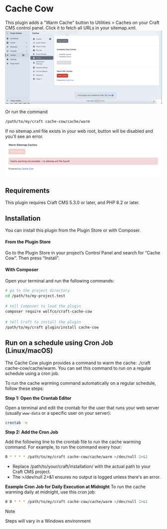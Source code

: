 # Cache Cow

This plugin adds a "Warm Cache" button to Utilities > Caches on your Craft CMS control panel. Click it to fetch all URLs in your sitemap.xml.
![Screen shot of Warm Cache button.](warm-cache-button.png)

Or run the command
```bash
/path/to/my/craft cache-cow/cache/warm
```

If no sitemap.xml file exists in your web root, button will be disabled and you'll see an error.
![Screen shot of Warm Cache button disabled with missing sitemap error.](sitemap-missing-error.png)

## Requirements

This plugin requires Craft CMS 5.3.0 or later, and PHP 8.2 or later.

## Installation

You can install this plugin from the Plugin Store or with Composer.

#### From the Plugin Store

Go to the Plugin Store in your project’s Control Panel and search for “Cache Cow”. Then press “Install”.

#### With Composer

Open your terminal and run the following commands:

```bash
# go to the project directory
cd /path/to/my-project.test

# tell Composer to load the plugin
composer require wolfco/craft-cache-cow

# tell Craft to install the plugin
/path/to/my/craft plugin/install cache-cow
```

## Run on a schedule using Cron Job (Linux/macOS)

The Cache Cow plugin provides a command to warm the cache: ./craft cache-cow/cache/warm. You can set this command to run on a regular schedule using a cron job.

To run the cache warming command automatically on a regular schedule, follow these steps:

**Step 1: Open the Crontab Editor**

Open a terminal and edit the crontab for the user that runs your web server (usually `www-data` or a specific user on your server):
```bash
crontab -e
```

**Step 2: Add the Cron Job**

Add the following line to the crontab file to run the cache warming command. For example, to run the command every hour:
```bash
0 * * * * /path/to/my/craft cache-cow/cache/warm >/dev/null 2>&1
```
- Replace /path/to/your/craft/installation/ with the actual path to your Craft CMS project.
- The >/dev/null 2>&1 ensures no output is logged unless there's an error.

**Example Cron Job for Daily Execution at Midnight**
To run the cache warming daily at midnight, use this cron job:
```bash
0 0 * * * /path/to/my/craft cache-cow/cache/warm >/dev/null 2>&1
```

> [!NOTE]  
> Steps will vary in a Windows environment



